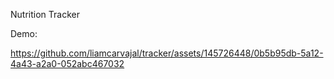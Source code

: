 Nutrition Tracker

Demo:


https://github.com/liamcarvajal/tracker/assets/145726448/0b5b95db-5a12-4a43-a2a0-052abc467032

